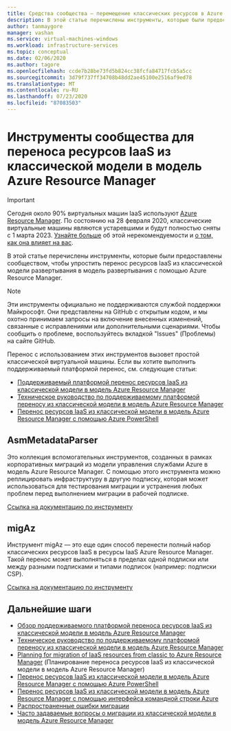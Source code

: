 ```yaml
---
title: Средства сообщества — перемещение классических ресурсов в Azure Resource Manager
description: В этой статье перечислены инструменты, которые были предоставлены сообществом для упрощения переноса ресурсов IaaS из классической модели развертывания в модель развертывания с помощью Azure Resource Manager.
author: tanmaygore
manager: vashan
ms.service: virtual-machines-windows
ms.workload: infrastructure-services
ms.topic: conceptual
ms.date: 02/06/2020
ms.author: tagore
ms.openlocfilehash: ccde7b28be73fd5b824cc38fcfa84717fcb5a5cc
ms.sourcegitcommit: 3d79f737ff34708b48dd2ae45100e2516af9ed78
ms.translationtype: MT
ms.contentlocale: ru-RU
ms.lasthandoff: 07/23/2020
ms.locfileid: "87083503"
---
```

# <a name="community-tools-to-migrate-iaas-resources-from-classic-to-azure-resource-manager"></a>Инструменты сообщества для переноса ресурсов IaaS из классической модели в модель Azure Resource Manager

> [!IMPORTANT]
> Сегодня около 90% виртуальных машин IaaS используют [Azure Resource Manager](https://azure.microsoft.com/features/resource-manager/). По состоянию на 28 февраля 2020, классические виртуальные машины являются устаревшими и будут полностью сняты с 1 марта 2023. [Узнайте больше]( https://aka.ms/classicvmretirement) об этой нерекомендуемости и [о том, как она влияет на вас](../classic-vm-deprecation.md#how-does-this-affect-me).

В этой статье перечислены инструменты, которые были предоставлены сообществом, чтобы упростить перенос ресурсов IaaS из классической модели развертывания в модель развертывания с помощью Azure Resource Manager.

> [!NOTE]
> Эти инструменты официально не поддерживаются службой поддержки Майкрософт. Они представлены на GitHub с открытым кодом, и мы охотно принимаем запросы на включение внесенных изменений, связанные с исправлениями или дополнительными сценариями. Чтобы сообщить о проблеме, воспользуйтесь вкладкой "Issues" (Проблемы) на сайте GitHub.
> 
> Перенос с использованием этих инструментов вызовет простой классической виртуальной машины. Если вы хотите выполнить поддерживаемый платформой перенос, см. следующие статьи: 
> 
>   * [Поддерживаемый платформой перенос ресурсов IaaS из классической модели в модель Azure Resource Manager](migration-classic-resource-manager-overview.md)
>   * [Техническое руководство по поддерживаемому платформой переносу из классической модели в модель Azure Resource Manager](migration-classic-resource-manager-deep-dive.md)
>   * [Перенос ресурсов IaaS из классической модели в модель Azure Resource Manager с помощью Azure PowerShell](migration-classic-resource-manager-ps.md)
> 
> 

## <a name="asmmetadataparser"></a>AsmMetadataParser
Это коллекция вспомогательных инструментов, созданных в рамках корпоративных миграций из модели управления службами Azure в модель Azure Resource Manager. С помощью этого инструмента можно реплицировать инфраструктуру в другую подписку, которая может использоваться для тестирования миграции и устранения любых проблем перед выполнением миграции в рабочей подписке.

[Ссылка на документацию по инструменту](https://github.com/Azure/classic-iaas-resourcemanager-migration/tree/master/AsmToArmMigrationApiToolset)

## <a name="migaz"></a>migAz
Инструмент migAz — это еще один способ перенести полный набор классических ресурсов IaaS в ресурсы IaaS Azure Resource Manager. Такой перенос может выполняться в пределах одной подписки или между разными подписками и типами подписок (например: подписки CSP).

[Ссылка на документацию по инструменту](https://github.com/Azure/migAz)

## <a name="next-steps"></a>Дальнейшие шаги

* [Обзор поддерживаемого платформой переноса ресурсов IaaS из классической модели в модель Azure Resource Manager](migration-classic-resource-manager-overview.md?toc=%2fazure%2fvirtual-machines%2fwindows%2ftoc.json)
* [Техническое руководство по поддерживаемому платформой переносу из классической модели в модель Azure Resource Manager](migration-classic-resource-manager-deep-dive.md?toc=%2fazure%2fvirtual-machines%2fwindows%2ftoc.json)
* [Planning for migration of IaaS resources from classic to Azure Resource Manager](migration-classic-resource-manager-plan.md?toc=%2fazure%2fvirtual-machines%2fwindows%2ftoc.json) (Планирование переноса ресурсов IaaS из классической модели в модель Azure Resource Manager)
* [Перенос ресурсов IaaS из классической модели в модель Azure Resource Manager с помощью Azure PowerShell](migration-classic-resource-manager-ps.md?toc=%2fazure%2fvirtual-machines%2fwindows%2ftoc.json)
* [Перенос ресурсов IaaS из классической модели в модель Azure Resource Manager с помощью интерфейса командной строки Azure](../linux/migration-classic-resource-manager-cli.md?toc=%2fazure%2fvirtual-machines%2fwindows%2ftoc.json)
* [Распространенные ошибки миграции](migration-classic-resource-manager-errors.md?toc=%2fazure%2fvirtual-machines%2fwindows%2ftoc.json)
* [Часто задаваемые вопросы о миграции из классической модели в модель Azure Resource Manager](migration-classic-resource-manager-faq.md?toc=%2fazure%2fvirtual-machines%2fwindows%2ftoc.json)
